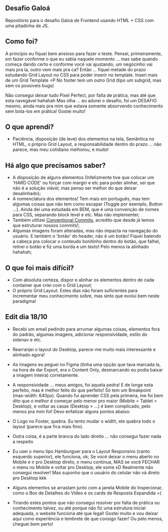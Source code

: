 ## Desafio Galoá

Repositório para o desafio Galoá de Frontend usando HTML + CSS com uma pitadinha de JS.

## Como foi?

A principio eu fiquei bem ansioso para fazer o teste. 
Pensei, primeiramente, em fazer conforme o que eu sabia naquele momento ... mas sabe quando começa dando certo e conforme você vai ajustando, um negócinho vai mais pra la, outro vem mais pra ca?
Então ... fiquei metade do prazo estudando Grid Layout no CSS para poder inserir no template. Inseri mais de um Grid Template =P No footer tem um outro Grid (tipo um subgrid, mas sem os possiveis bugs)

Não consegui deixar tudo Pixel Perfect, por falta de prática, mas até que esta navegável hahahah
Mas olha ... eu adorei o desafio, foi um DESAFIO mesmo, ainda mais pra mim que estava somente absorvendo conhecimento sem bota-los em prática! Gostei muito!

## O que aprendi?

* Paciência, disposição (de leve) dos elementos na tela, Semântica no HTML, o próprio Grid Layout, a responsabilidade dentro do prazo ... não parece, mas meu cotidiano melhorou, e muito!

## Há algo que precisamos saber?
* A disposição de alguns elementos (Infelizmente tive que colocar um 'HARD CODE' ou forçar com margin e etc para poder alinhar, sei que não é a solução viável, mas penso ser melhor do que deixar desalinhado);
* A nomenclatura dos elementos! Tem mais em português, mas tem algumas coisas que não tem como escapar (Toggle por exemplo, Button ...). Ainda dei uma estudada em BEM, que é uma convenção de nomes para CSS, separando block level e etc. Mas não implementei;
* Também utilizei [Conventional Commits](https://www.conventionalcommits.org/en/v1.0.0/), acredito que desde já temos que estruturar nossos commits!;
* Algumas imagens foram alteradas, mas não impacta na navegação do usuário. E também o 'botão' do header, não é um botão! Fiquei batendo a cabeça pra colocar o conteudo bonitinho dentro do botão, que falhei, retirei o botão e fiz uma borda e um texto! Pelo menos ta alinhado hahahah;

## O que foi mais difícil?
* Com absoluta certeza, dispor e alinhar os elementos dentro de cada container que criei com o Grid Layout;
* O próprio Grid Layout. Estes dias não foram suficientes para incrementar meu conhecimento sobre, mas sinto que evolui bem neste paradigma!

## Edit dia 18/10
* Recebi um email pedindo para arrumar algumas coisas, elementos fora do padrão, algumas imagens, adicionar responsividade, estilo do sidenav e etc.
* Rearranjei o layout do Desktop, parece-me muito mais interessante e alinhado agora!
* As imagens eu peguei no Figma (tinha uma opção que tava marcada la, na hora de dar Export, era o Content Only, desmarcando eu podia baixar a imagem inteira) corretamente.
* A responsividade ... meus amigos, foi aquela pedra! E de longe esta perfeito, mas é melhor feito do que perfeito! Só tem um Breakpoint (max-width: 640px). Quando fui aprender CSS pela primeira, me foi bem dito que o melhor é começar pelo menor pro maior (Mobile > Tablet > Desktop), e voltar as casas (Desktop > ...) é bem complicado, pelo menos pra mim foi! Devo enfatizar alguns pontos abaixo:

* O Logo no Footer, quebra. Eu tento mudar o width, ele quebra todo o layout (parece que fica mais fino).
* Outra coisa, é a parte branca do lado direito ... não consegui fazer nada a respeito
* Eu usei o menu tipo Hamburguer para o Layout Responsivo (canto esquerdo superior), ele funciona, ok; Se você deixar o menu aberto no Mobile e ir pro Desktop direto, o menu continua, MAS se você FECHAR o menu no Mobile e voltar pro Desktop, ele some xD Realmente não consegui resolver! Mas suponho que o usuário do celular não vá direto pro Desktop kkk
* Alguns elementos se arrastam junto com a janela Mobile do Inspecionar, como o Box de Detalhes do Vídeo e os cards de Resposta Expandida =(

* Tirando estes pontos que não consegui resolver por falta de prática ou conhecimento talvez, ou até porque não fiz uma estrutura inicial adequada, o website funciona até que legal! Gostei muito e vou deixar aqui como experiência e lembrete de que consigo fazer! Ou pelo menos, cheguei bem perto!
